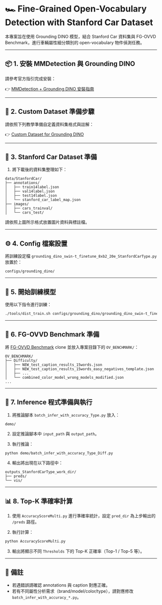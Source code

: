 
# 🏎️ Fine-Grained Open-Vocabulary Detection with Stanford Car Dataset

本專案旨在使用 Grounding DINO 模型，結合 Stanford Car 資料集與 FG-OVVD Benchmark，進行車輛屬性細分類別的 open-vocabulary 物件偵測任務。

---

## 📦 1. 安裝 MMDetection 與 Grounding DINO

請參考官方指引完成安裝：

👉 [MMDetection + Grounding DINO 安裝指南](https://github.com/open-mmlab/mmdetection/tree/main/configs/grounding_dino#installation)

---

## 📁 2. Custom Dataset 準備步驟

請依照下列教學準備自定義資料集格式與註解：

👉 [Custom Dataset for Grounding DINO](https://github.com/open-mmlab/mmdetection/tree/main/configs/grounding_dino#custom-dataset)

---

## 🚗 3. Stanford Car Dataset 準備

1. 將下載後的資料集整理如下：

```
data/StanfordCar/
├── annotations/
│   ├── train14label.json
│   ├── val14label.json
│   ├── test14label.json
│   └── stanford_car_label_map.json
├── images/
│   ├── cars_trainval/
│   └── cars_test/
```

請依照上圖所示格式放置圖片資料與標註檔。

---

## ⚙️ 4. Config 檔案設置

將訓練設定檔 `grounding_dino_swin-t_finetune_8xb2_20e_StanfordCarType.py` 放置於：

```
configs/grounding_dino/
```

---

## 🚀 5. 開始訓練模型

使用以下指令進行訓練：

```bash
./tools/dist_train.sh configs/grounding_dino/grounding_dino_swin-t_finetune_8xb2_20e_StanfordCarType.py 1 --work-dir StanfordCarType_work_dir
```

---

## 🧪 6. FG-OVVD Benchmark 準備

將 [FG-OVVD Benchmark](https://github.com/ccuvislab/FG-OVVD) clone 並放入專案目錄下的 `OV_BENCHMARK/`：

```
OV_BENCHMARK/
├── Difficulty/
│   ├── NEW_test_caption_results_15words.json
│   ├── NEW_test_caption_results_15words_easy_negatives_template.json
│   ├── ...
│   └── combined_color_model_wrong_models_modified.json
...
```

---

## 🧾 7. Inference 程式準備與執行

1. 將推論腳本 `batch_infer_with_accuracy_Type.py` 放入：

```
demo/
```

2. 設定推論腳本中 `input_path` 與 `output_path`。

3. 執行推論：

```bash
python demo/batch_infer_with_accuracy_Type_Diff.py
```

4. 輸出將出現在以下路徑中：

```
outputs_StanfordCarType_work_dir/
├── preds/
└── vis/
```

---

## 📊 8. Top-K 準確率計算

1. 使用 `AccuracyScoreMulti.py` 進行準確率統計，設定 `pred_dir` 為上步輸出的 `/preds` 路徑。

2. 執行計算：

```bash
python AccuracyScoreMulti.py
```

3. 輸出將顯示不同 `Thresholds` 下的 Top-K 正確率（Top-1 / Top-5 等）。

---

## 📌 備註

- 若遇錯誤請確認 annotations 與 caption 對應正確。
- 若有不同屬性分析需求（brand/model/color/type），請對應修改 `batch_infer_with_accuracy_*.py`。
